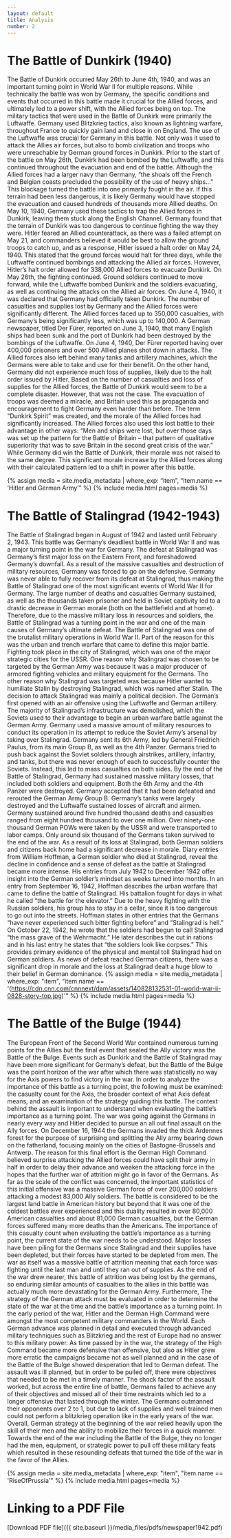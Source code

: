 ```yaml
---
layout: default
title: Analysis
number: 2
---
```


# The Battle of Dunkirk (1940)

  The Battle of Dunkirk occurred May 26th to June 4th, 1940, and was an important turning point in World War II for multiple reasons. While technically the battle was won by Germany, the specific conditions and events that occurred in this battle made it crucial for the Allied forces, and ultimately led to a power shift, with the Allied forces being on top. 
            The military tactics that were used in the Battle of Dunkirk were primarily the Luftwaffe. Germany used Blitzkrieg tactics, also known as lightning warfare, throughout France to quickly gain land and close in on England. The use of the Luftwaffe was crucial for Germany in this battle. Not only was it used to attack the Allies air forces, but also to bomb civilization and troops who were unreachable by German ground forces in Dunkirk. Prior to the start of the battle on May 26th, Dunkirk had been bombed by the Luftwaffe, and this continued throughout the evacuation and end of the battle. Although the Allied forces had a larger navy than Germany, “the shoals off the French and Belgian coasts precluded the possibility of the use of heavy ships…” This blockage turned the battle into one primarily fought in the air. If this terrain had been less dangerous, it is likely Germany would have stopped the evacuation and caused hundreds of thousands more Allied deaths. 
On May 10, 1940, Germany used these tactics to trap the Allied forces in Dunkirk, leaving them stuck along the English Channel. Germany found that the terrain of Dunkirk was too dangerous to continue fighting the way they were. Hitler feared an Allied counterattack, as there was a failed attempt on May 21, and commanders believed it would be best to allow the ground troops to catch up, and as a response, Hitler issued a halt order on May 24, 1940. This stated that the ground forces would halt for three days, while the Luftwaffe continued bombings and attacking the Allied air forces. However, Hitler’s halt order allowed for 338,000 Allied forces to evacuate Dunkirk. On May 26th, the fighting continued. Ground soldiers continued to move forward, while the Luftwaffe bombed Dunkirk and the soldiers evacuating, as well as continuing the attacks on the Allied air forces. On June 4, 1940, it was declared that Germany had officially taken Dunkirk. 
            The number of casualties and supplies lost by Germany and the Allied forces were significantly different. The Allied forces faced up to 350,000 casualties, with Germany’s being significantly less, which was up to 140,000. A German newspaper, titled Der Fürer, reported on June 3, 1940, that many English ships had been sunk and the port of Dunkirk had been destroyed by the bombings of the Luftwaffe. On June 4, 1940, Der Fürer reported having over 400,000 prisoners and over 500 Allied planes shot down in attacks. The Allied forces also left behind many tanks and artillery machines, which the Germans were able to take and use for their benefit. On the other hand, Germany did not experience much loss of supplies, likely due to the halt order issued by Hitler. 
            Based on the number of casualties and loss of supplies for the Allied forces, the Battle of Dunkirk would seem to be a complete disaster. However, that was not the case. The evacuation of troops was deemed a miracle, and Britain used this as propaganda and encouragement to fight Germany even harder than before. The term “Dunkirk Spirit” was created, and the morale of the Allied forces had significantly increased. The Allied forces also used this lost battle to their advantage in other ways: “Men and ships were lost, but over those days was set up the pattern for the Battle of Britain – that pattern of qualitative superiority that was to save Britain in the second great crisis of the war.” While Germany did win the Battle of Dunkirk, their morale was not raised to the same degree. This significant morale increase by the Allied forces along with their calculated pattern led to a shift in power after this battle. 

{% assign media = site.media_metadata | where_exp: “item”, “item.name == ‘Hitler and German Army’” %} {% include media.html pages=media %}

# The Battle of Stalingrad (1942-1943)

  The Battle of Stalingrad began in August of 1942 and lasted until February 2, 1943. This battle was Germany’s deadliest battle in World War II and was a major turning point in the war for Germany. The defeat at Stalingrad was Germany’s first major loss on the Eastern Front, and foreshadowed Germany’s downfall. As a result of the massive casualties and destruction of military resources, Germany was forced to go on the defensive. Germany was never able to fully recover from its defeat at Stalingrad, thus making the Battle of Stalingrad one of the most significant events of World War II for Germany. The large number of deaths and casualties Germany sustained, as well as the thousands taken prisoner and held in Soviet captivity led to a drastic decrease in German morale (both on the battlefield and at home). Therefore, due to the massive military loss in resources and soldiers, the Battle of Stalingrad was a turning point in the war and one of the main causes of Germany’s ultimate defeat. 
    The Battle of Stalingrad was one of the brutalist military operations in World War II. Part of the reason for this was the urban and trench warfare that came to define this major battle. Fighting took place in the city of Stalingrad, which was one of the major strategic cities for the USSR. One reason why Stalingrad was chosen to be targeted by the German Army was because it was a major producer of armored fighting vehicles and military equipment for the Germans. The other reason why Stalingrad was targeted was because Hitler wanted to humiliate Stalin by destroying Stalingrad, which was named after Stalin. The decision to attack Stalingrad was mainly a political decision. The German’s first opened with an air offensive using the Luftwaffe and German artillery. The majority of Stalingrad’s infrastructure was demolished, which the Soviets used to their advantage to begin an urban warfare battle against the German Army. 
	Germany used a massive amount of military resources to conduct its operation in its attempt to reduce the Soviet Army’s arsenal by taking over Stalingrad. Germany sent its 6th Army, led by General Friedrich Paulus, from its main Group B, as well as the 4th Panzer. Germans tried to push back against the Soviet soldiers through airstrikes, artillery, infantry, and tanks, but there was never enough of each to successfully counter the Soviets. Instead, this led to mass casualties on both sides. By the end of the Battle of Stalingrad, Germany had sustained massive military losses, that included both soldiers and equipment. Both the 6th Army and the 4th Panzer were destroyed. Germany accepted that it had been defeated and rerouted the German Army Group B.  Germany’s tanks were largely destroyed and the Luftwaffe sustained losses of aircraft and airmen. Germany sustained around five hundred thousand deaths and casualties ranged from eight hundred thousand to over one million. Over ninety-one thousand German POWs were taken by the USSR and were transported to labor camps. Only around six thousand of the Germans taken survived to the end of the war. 
	As a result of its loss at Stalingrad, both German soldiers and citizens back home had a significant decrease in morale. Diary entries from William Hoffman, a German soldier who died at Stalingrad, reveal the decline in confidence and a sense of defeat as the battle at Stalingrad became more intense. His entries from July 1942 to December 1942 offer insight into the German soldier’s mindset as weeks turned into months. In an entry from September 16, 1942, Hoffman describes the urban warfare that came to define the battle of Stalingrad. His battalion fought for days in what he called “the battle for the elevator.” Due to the heavy fighting with the Russian soldiers, his group has to stay in a cellar, since it is too dangerous to go out into the streets. Hoffman states in other entries that the Germans “have never experienced such bitter fighting before” and “Stalingrad is hell.” On October 22, 1942, he wrote that the soldiers had begun to call Stalingrad “the mass grave of the Wehrmacht.” He later describes the cut in rations and in his last entry he states that “the soldiers look like corpses.” This provides primary evidence of the physical and mental toll Stalingrad had on German soldiers. As news of defeat reached German citizens, there was a significant drop in morale and the loss at Stalingrad dealt a huge blow to their belief in German dominance.
{% assign media = site.media_metadata | where_exp: "item", "item.name == '(https://cdn.cnn.com/cnnnext/dam/assets/140828132531-01-world-war-ii-0828-story-top.jpg)'" %}
{% include media.html pages=media %}

# The Battle of the Bulge (1944)
  The European Front of the Second World War contained numerous turning points for the Allies but the final event that sealed the Ally victory was the Battle of the Bulge. Events such as Dunkirk and the Battle of Stalingrad may have been more significant for Germany’s defeat, but the Battle of the Bulge was the point horizon of the war after which there was statistically no way for the Axis powers to find victory in the war. In order to analyze the importance of this battle as a turning point, the following must be examined: the casualty count for the Axis, the broader context of what Axis defeat means, and an examination of the strategy guiding this battle.
	The context behind the assault is important to understand when evaluating the battle’s importance as a turning point. The war was going against the Germans in nearly every way and Hitler decided to pursue an all out final assault on the Ally forces. On December 16, 1944 the Germans invaded the thick Ardennes forest for the purpose of surprising and splitting the Ally army bearing down on the fatherland, focusing mainly on the cities of Bastogne-Brussels and Antwerp. The reason for this final effort is the German High Command believed  surprise attacking the Allied forces could have split their army in half in order to delay their advance and weaken the attacking force in the hopes that the further war of attrition might go in favor of the Germans. As far as the scale of the conflict was concerned, the important statistics of this initial offensive was a massive German force of over 200,000 soldiers attacking a modest 83,000 Ally soldiers. The battle is considered to be the largest land battle in American history  but beyond that it was one of the coldest battles ever experienced and this duality resulted in over 80,000 American casualties and about 81,000 German casualties, but the German forces suffered many more deaths than the Americans. The importance of this casualty count when evaluating the battle’s importance as a turning point, the current state of the war needs to be understood. Major losses have been piling for the Germans since Stalingrad and their supplies have been depleted, but their forces have started to be depleted from men. The war as itself was a massive battle of attrition meaning that each force was fighting until the last man and until they ran out of supplies. As the end of the war drew nearer, this battle of attrition was being lost by the germans, so enduring similar amounts of casualties to the allies in this battle was actually much more devastating for the German Army.
	Furthermore, The strategy of the German attack must be evaluated in order to determine the state of the war at the time and the battle’s importance as a turning point. In the early period of the war, Hitler and the German High Command were amongst the most competent military commanders in the World. Each German advance was planned in detail and executed through advanced military techniques such as Blitzkrieg and the rest of Europe had no answer to this military power. As time passed by in the war, the strategy of the High Command became more defensive than offensive, but also as Hitler grew more erratic the campaigns became not as well planned and in the case of the Battle of the Bulge showed desperation that led to German defeat. The assault was ill planned, but in order to be pulled off, there were objectives that needed to be met in a timely manner. The shock factor of the assault worked, but across the entire line of battle, Germans failed to achieve any of their objectives and missed all of their time restraints which led to a longer offensive that lasted through the winter. The Germans outmanned their opponents over 2 to 1, but due to lack of supplies and well trained men could not perform a blitzkrieg operation like in the early years of the war. Overall, German strategy at the beginning of the war relied heavily upon the skill of their men and the ability to mobilize their forces in a quick manner. Towards the end of the war including the Battle of the Bulge, they no longer had the men, equipment, or strategic power to pull off these military feats which resulted in these resounding defeats that turned the tide of the war in the favor of the Allies.

{% assign media = site.media_metadata | where_exp: "item", "item.name == 'RiseOfPrussia'" %}
{% include media.html pages=media %}

# Linking to a PDF File

[Download PDF file]({{ site.baseurl }}/media_files/pdfs/newspaper1942.pdf)

